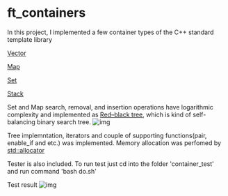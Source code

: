 # ft_containers

In this project, I implemented a few container types of the C++ standard template library

[Vector](https://en.cppreference.com/w/cpp/container/vector)

[Map](https://en.cppreference.com/w/cpp/container/map)

[Set](https://en.cppreference.com/w/cpp/container/set)

[Stack](https://en.cppreference.com/w/cpp/container/stack)

Set and Map search, removal, and insertion operations have logarithmic complexity and implemented as [Red–black tree](https://en.wikipedia.org/wiki/Red%E2%80%93black_tree), which is kind of self-balancing binary search tree.
![img](https://user-images.githubusercontent.com/37631996/204149607-da89f88c-56cc-4b61-a163-3c828ccad4ad.gif)

Tree implemntation, iterators and couple of supporting functions(pair, enable_if and etc.) was implemented.
Memory allocation was perfomed by [std::allocator](https://en.cppreference.com/w/cpp/memory/allocator)



Tester is also included.
To run test just cd into the folder 'container_test' and run command 'bash do.sh'

Test result
![img](https://user-images.githubusercontent.com/37631996/204149467-a881f775-b3f2-40dd-8dab-aa6358d8fed7.png)

